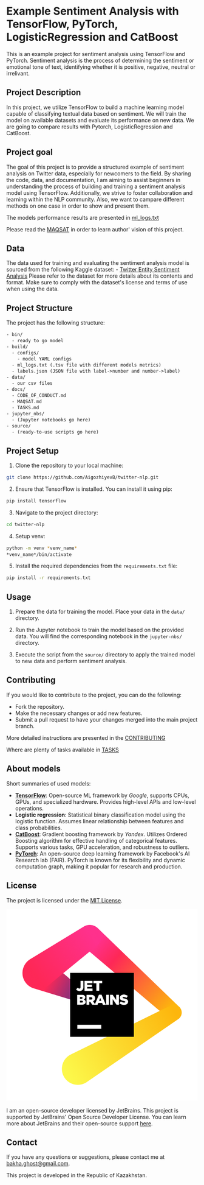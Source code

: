 # Example Sentiment Analysis with TensorFlow, PyTorch, LogisticRegression and CatBoost

This is an example project for sentiment analysis using TensorFlow and PyTorch. Sentiment analysis is the process of determining the sentiment or emotional tone of text, identifying whether it is positive, negative, neutral or irrelivant.

## Project Description

In this project, we utilize TensorFlow to build a machine learning model capable of classifying textual data based on sentiment. We will train the model on available datasets and evaluate its performance on new data.
We are going to compare results with Pytorch, LogisticRegression and CatBoost.

## Project goal

The goal of this project is to provide a structured example of sentiment analysis on Twitter data, especially for newcomers to the field. By sharing the code, data, and documentation, I am aiming to assist beginners in understanding the process of building and training a sentiment analysis model using TensorFlow.
Additionally, we strive to foster collaboration and learning within the NLP community.
Also, we want to campare different methods on one case in order to show and present them.

The models  performance results are presented in [ml_logs.txt](build/ml_logs.txt)

Please read the [MAQSAT](docs/MAQSAT.md) in order to learn author' vision of this project.

## Data

The data used for training and evaluating the sentiment analysis model is sourced from the following Kaggle dataset: - [Twitter Entity Sentiment Analysis](https://www.kaggle.com/datasets/jp797498e/twitter-entity-sentiment-analysis)
Please refer to the dataset for more details about its contents and format. Make sure to comply with the dataset's license and terms of use when using the data.

## Project Structure

The project has the following structure:

```
- bin/
  - ready to go model
- build/
  - configs/
    - model YAML configs
  - ml_logs.txt (.tsv file with different models metrics)
  - labels.json (JSON file with label->number and number->label)
- data/
  - our csv files
- docs/
  - CODE_OF_CONDUCT.md
  - MAQSAT.md
  - TASKS.md
- jupyter_nbs/
  - (Jupyter notebooks go here)
- source/
  - (ready-to-use scripts go here)
```

## Project Setup

1. Clone the repository to your local machine:

```bash
git clone https://github.com/AigozhiyevB/twitter-nlp.git
```

2. Ensure that TensorFlow is installed. You can install it using pip:

```bash
pip install tensorflow
```

3. Navigate to the project directory:

```bash
cd twitter-nlp
```

4. Setup venv:

```bash
python -m venv *venv_name*
*venv_name*/bin/activate
```

5. Install the required dependencies from the `requirements.txt` file:

```bash
pip install -r requirements.txt
```

## Usage

1. Prepare the data for training the model. Place your data in the `data/` directory.

2. Run the Jupyter notebook to train the model based on the provided data. You will find the corresponding notebook in the `jupyter-nbs/` directory.

3. Execute the script from the `source/` directory to apply the trained model to new data and perform sentiment analysis.

## Contributing

If you would like to contribute to the project, you can do the following:

- Fork the repository.
- Make the necessary changes or add new features.
- Submit a pull request to have your changes merged into the main project branch.

More detailed instructions are presented in the [CONTRIBUTING](/CONTRIBUTING.md)

Where are plenty of tasks available in [TASKS](/docs/TASKS.md)

## About models

Short summaries of used models:

- [**TensorFlow**](https://www.tensorflow.org/): Open-source ML framework by _Google_, supports CPUs, GPUs, and specialized hardware. Provides high-level APIs and low-level operations.
- **Logistic regression**: Statistical binary classification model using the logistic function. Assumes linear relationship between features and class probabilities.
- [**CatBoost**](https://catboost.ai/): Gradient boosting framework by _Yandex_. Utilizes Ordered Boosting algorithm for effective handling of categorical features. Supports various tasks, GPU acceleration, and robustness to outliers.
- [**PyTorch**](https://pytorch.org/): An open-source deep learning framework by Facebook's AI Research lab (FAIR). PyTorch is known for its flexibility and dynamic computation graph, making it popular for research and production.

## License

The project is licensed under the [MIT License](https://opensource.org/licenses/MIT).

[![JetBrains](https://github.com/AigozhiyevB/twitter-nlp/blob/main/data/jb_beam.png)](https://www.jetbrains.com)

I am an open-source developer licensed by JetBrains. This project is supported by JetBrains' Open Source Developer License. You can learn more about JetBrains and their open-source support [here](https://www.jetbrains.com/community/opensource/?utm_campaign=opensource&utm_content=approved&utm_medium=email&utm_source=newsletter&utm_term=jblogo#support).


## Contact

If you have any questions or suggestions, please contact me at [bakha.ghost@gmail.com](mailto:bakha.ghost@gamil.com?subject=[GitHub]%20Source%20twitter-nlp).

This project is developed in the Republic of Kazakhstan.
